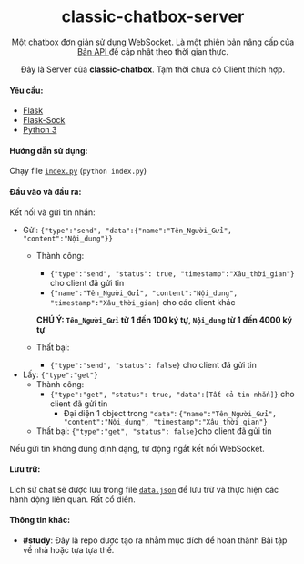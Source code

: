 <h1 align="center">classic-chatbox-server</h1>

<p align="center">Một chatbox đơn giản sử dụng WebSocket. Là một phiên bản nâng cấp của <a href="https://github.com/thanhgaming5550/classic-chatbox-server/tree/api"> Bản API </a> để cập nhật theo thời gian thực.</p>
<p align="center">Đây là Server của <b>classic-chatbox</b>. Tạm thời chưa có Client thích hợp.

<!-- Click vào <a href="https://github.com/thanhgaming5550/classic-chatbox-client">đây</a> để chuyển sang Client</p> -->

#### Yêu cầu:
- <a href="https://pypi.org/project/Flask/">Flask</a>
- <a href="https://pypi.org/project/flask-sock/">Flask-Sock</a>
- <a href="https://www.python.org/">Python 3</a>

#### Hướng dẫn sử dụng:
  Chạy file <a href="https://github.com/thanhgaming5550/classic-chatbox-server/blob/main/index.py">`index.py`</a> (`python index.py`)

#### Đầu vào và đầu ra:
Kết nối và gửi tin nhắn:
  - Gửi: `{"type":"send", "data":{"name":"Tên_Người_Gửi", "content":"Nội_dung"}}`
    - Thành công: 
      - `{"type":"send", "status": true, "timestamp":"Xâu_thời_gian"}` cho client đã gửi tin
      - `{"name":"Tên_Người_Gửi", "content":"Nội_dung", "timestamp":"Xâu_thời_gian}` cho các client khác

      <b>CHÚ Ý: `Tên_Người_Gửi` từ 1 đến 100 ký tự, `Nội_dung` từ 1 đến 4000 ký tự</b>
    - Thất bại:
      - `{"type":"send", "status": false}` cho client đã gửi tin
  - Lấy: `{"type":"get"}`
    - Thành công: 
      - `{"type":"get", "status": true, "data":[Tất cả tin nhắn]}` cho client đã gửi tin
        - Đại diện 1 object trong `"data"`: 
          `{"name":"Tên_Người_Gửi", "content":"Nội_dung", "timestamp":"Xâu_thời_gian"}`
    - Thất bại: 
      `{"type":"get", "status": false}`cho client đã gửi tin

Nếu gửi tin không đúng định dạng, tự động ngắt kết nối WebSocket.

#### Lưu trữ:
  Lịch sử chat sẽ được lưu trong file <a href="https://github.com/thanhgaming5550/classic-chatbox-server/blob/main/data.json">`data.json`</a> để lưu trữ và thực hiện các hành động liên quan. Rất cổ điển.
#### Thông tin khác:
- **#study**: Đây là repo được tạo ra nhằm mục đích để hoàn thành Bài tập về nhà hoặc tựa tựa thế.
